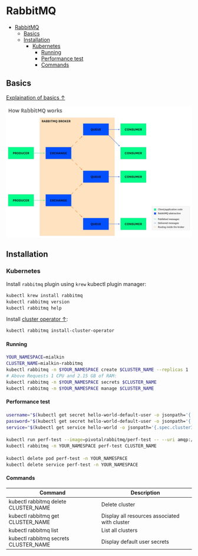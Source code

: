 # RabbitMQ

- [RabbitMQ](#rabbitmq)
  - [Basics](#basics)
  - [Installation](#installation)
    - [Kubernetes](#kubernetes)
      - [Running](#running)
      - [Performance test](#performance-test)
      - [Commands](#commands)

## Basics

[Explaination of basics ↑](https://www.rabbitmq.com/tutorials/amqp-concepts.html)

<img src="rmq.jpeg">

## Installation

### Kubernetes

Install `rabbitmq` plugin using `krew` kubectl plugin manager:

```bash
kubectl krew install rabbitmq
kubectl rabbitmq version
kubectl rabbitmq help
```

Install [cluster operator ↑](https://www.rabbitmq.com/kubernetes/operator/operator-overview.html):

```bash
kubectl rabbitmq install-cluster-operator
```

#### Running

```bash
YOUR_NAMESPACE=mialkin
CLUSTER_NAME=mialkin-rabbitmq
kubectl rabbitmq -n $YOUR_NAMESPACE create $CLUSTER_NAME --replicas 1
# Above Requests 1 CPU and 2.15 GB of RAM:
kubectl rabbitmq -n $YOUR_NAMESPACE secrets $CLUSTER_NAME
kubectl rabbitmq -n $YOUR_NAMESPACE manage $CLUSTER_NAME
```

#### Performance test

```bash
username="$(kubectl get secret hello-world-default-user -o jsonpath='{.data.username}' | base64 --decode)"
password="$(kubectl get secret hello-world-default-user -o jsonpath='{.data.password}' | base64 --decode)"
service="$(kubectl get service hello-world -o jsonpath='{.spec.clusterIP}')"

kubectl run perf-test --image=pivotalrabbitmq/perf-test -- --uri amqp://$username:$password@$service
kubectl rabbitmq -n YOUR_NAMESPACE perf-test CLUSTER_NAME

kubectl delete pod perf-test -n YOUR_NAMESPACE
kubectl delete service perf-test -n YOUR_NAMESPACE
```

#### Commands

| Command                                                             | Description                                   |
| ------------------------------------------------------------------- | --------------------------------------------- |
| kubectl rabbitmq delete CLUSTER_NAME                                | Delete cluster                                |
| kubectl rabbitmq get CLUSTER_NAME                                   | Display all resources associated with cluster |
| kubectl rabbitmq list                                               | List all clusters                             |
| kubectl rabbitmq secrets CLUSTER_NAME                               | Display default user secrets                  |

